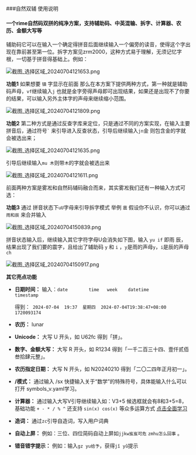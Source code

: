 ###自然双辅 使用说明
#### 一个rime自然码双拼的纯净方案，支持辅助码、中英混输、拆字、计算器、农历、金额大写等 

辅助码它可以在输入一个确定得拼音后面继续输入一个偏旁的读音，使得这个字出现在靠前甚至第一位。拆字方案见zrm2000，这种方式易于理解，无须记忆字根，一切基于拼音得基础上。例如：

![截图_选择区域_20240704121653.png](https://storage.deepin.org/thread/202407041144502563_截图_选择区域_20240704121653.png)

**功能1**  如果想要 ```镇``` 字显示在前面  那么在本方案下提供两种方式，第一种就是辅助码声母，```vf```继续输入```j``` 也就是金字旁得声母即可出现结果，如果还是出现不了你要的结果，可以输入另外主体字的声母来继续缩小范围。

![截图_选择区域_20240704121809.png](https://storage.deepin.org/thread/202407041147131421_截图_选择区域_20240704121809.png)

**功能2**  第二种方式是通过反查字库来定位，只是通过不同的方案实现，在输入主要拼音后，通过符号``` ` ```  来引导进入反查状态，引导后继续输入```jn```金 则包含金的字就会被选出来；

![截图_选择区域_20240704121635.png](https://storage.deepin.org/thread/202407041149125588_截图_选择区域_20240704121635.png)

引导后继续输入```mu 木```则带```木```的字就会被选出来

![截图_选择区域_20240704121611.png](https://storage.deepin.org/thread/202407041149524870_截图_选择区域_20240704121611.png)

前面两种方案是雾凇和自然码辅码融合而来，其实雾凇我们还有一种输入方式可选：

**功能3**  通过 拼音状态下```uU```字母来引导拆字模式 举例 ```震```  假设你不认识，你可以通过```雨和辰``` 来合并输入

![截图_选择区域_20240704150839.png](https://storage.deepin.org/thread/202407041150405343_截图_选择区域_20240704150839.png)

拼音状态输入后，继续输入其它字符字母U会消失如下图，输入 ```yu if``` 即雨 辰，结果出现了我们要的震字，且给出了辅助码 ```y``` 和  ```i```  ，```y```是雨的声母```y```，```i```是辰的声母```ch```

![截图_选择区域_20240704150917.png](https://storage.deepin.org/thread/202407041151271858_截图_选择区域_20240704150917.png)

**其它亮点功能**

- **日期时间：**
  输入：```date        time   week    datetime                   timestamp```
  
  得到：``` 2024-07-04  19:37  星期四  2024-07-04T19:38:47+08:00  1720093174```
- **农历：** lunar
- **Unicode：** 大写 U 开头，如 U62fc 得到「拼」。
- **数字、金额大写：** 大写 R 开头，如 R1234 得到「一千二百三十四、壹仟贰佰叁拾肆元整」。
- **农历指定日期：** 大写 N 开头，如 N20240210 得到「二〇二四年正月初一」。
- **/模式：** 通过输入 /sx 快捷输入关于“数学”的特殊符号，具体能输入什么可以打开 symbols\_v.yaml学习。
- **计算器：** 通过输入大写V引导继续输入如：V3+5  候选框就会有8和3+5=8，基础功能 `+ - * / % ^` 还支持 `sin(x) cos(x)` 等众多运算方式 [点击全面学习](https://github.com/gaboolic/rime-shuangpin-fuzhuma/blob/main/md/calc.md)
- **造词：** 通过```zc```引导自造词，写入用户词典
- **自动上屏：** 例如：三位、四位简码自动上屏如```jjkw岌岌可危``` ```zmhu怎么回事``` 。
- **错音错字提示：** 例如：输入```gz yu给予```，获得```jǐ yǔ```提示
